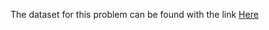 The dataset for this problem can be found with the link
[Here](https://yaleedu-my.sharepoint.com/:f:/g/personal/lu_lu_yale_edu/Eo-CJGip8wVHrc9Hu7pNC94Bei0Aqd6empUVtig6GxX1qw?e=s2U6Ag)

